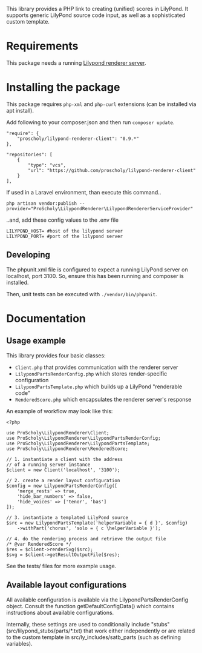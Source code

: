 This library provides a PHP link to creating (unified) scores in LilyPond.
It supports generic LilyPond source code input, as well as a sophisticated custom template.

# Requirements

This package needs a running [Lilypond renderer server](https://github.com/proscholy/lilypond-renderer-server).

# Installing the package

This package requires `php-xml` and `php-curl` extensions (can be installed via apt install).

Add following to your composer.json and then run `composer update`. 

~~~
"require": {
    "proscholy/lilypond-renderer-client": "0.9.*"
},

"repositories": [
    {
        "type": "vcs", 
        "url": "https://github.com/proscholy/lilypond-renderer-client"
    }
],
~~~

If used in a Laravel environment, than execute this command..
~~~
php artisan vendor:publish --provider="ProScholy\LilypondRenderer\LilypondRendererServiceProvider"
~~~

..and, add these config values to the .env file

~~~
LILYPOND_HOST= #host of the lilypond server
LILYPOND_PORT= #port of the lilypond server
~~~


## Developing

The phpunit.xml file is configured to expect a running LilyPond server on localhost, port 3100.
So, ensure this has been running and composer is installed.

Then, unit tests can be executed with `./vendor/bin/phpunit`.

# Documentation

## Usage example

This library provides four basic classes:

- `Client.php` that provides communication with the renderer server
- `LilypondPartsRenderConfig.php` which stores render-specific configuration
- `LilypondPartsTemplate.php` which builds up a LilyPond "renderable code"
- `RenderedScore.php` which encapsulates the renderer server's response

An example of workflow may look like this:

~~~
<?php

use ProScholy\LilypondRenderer\Client;
use ProScholy\LilypondRenderer\LilypondPartsRenderConfig;
use ProScholy\LilypondRenderer\LilypondPartsTemplate;
use ProScholy\LilypondRenderer\RenderedScore;

// 1. instantiate a client with the address
// of a running server instance
$client = new Client('localhost', '3100');

// 2. create a render layout configuration
$config = new LilypondPartsRenderConfig([
    'merge_rests' => true,
    'hide_bar_numbers' => false,
    'hide_voices' => ['tenor', 'bas']
]);

// 3. instantiate a templated LilyPond source
$src = new LilypondPartsTemplate('helperVariable = { d }', $config)
    ->withPart('chorus', 'solo = { c \helperVariable }');

// 4. do the rendering process and retrieve the output file
/* @var RenderedScore */
$res = $client->renderSvg($src);
$svg = $client->getResultOutputFile($res);
~~~

See the tests/ files for more example usage.

## Available layout configurations

All available configuration is available via the LilypondPartsRenderConfig object.
Consult the function getDefaultConfigData() which contains instructions about available configurations.

Internally, these settings are used to conditionally include "stubs" (src/lilypond_stubs/parts/*.txt) that
work either independently or are related to the custom template in src/ly_includes/satb_parts (such as defining variables).
